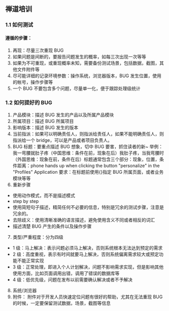 ## 禅道培训

### 1.1 如何测试

#### 遵循的步骤：

1. 再现：尽量三次重现 BUG
2. 如果问题是间断的，要报告问题发生的概率，如每三次出现一次等等
3. 如果为不可重现，或重现概率未知，需要备份测试场景，包括数据，截图，其他文件附件等
4. 尽可能详细的记录环境参数：操作系统，浏览器版本，BUG 发生位置，使用的帐号，操作步骤等
5. 一个 BUG 不要包含多个问题，尽量单一化，便于跟踪处理级统计

### 1.2 如何提好的 BUG

1. 产品模块：描述 BUG 发生的产品以及所属产品模块
2. 所属项目：描述 BUG 所属项目
3. 影响版本：描述 BUG 发生的版本
4. 当前指派：如果可以明确责任人，则指派给责任人，如果不能明确责任人，则指派给一个 bridge，可以是产品或者项目负责人。
5. BUG 标题：要重点描述 BUG 想象，切中 BUG 要害，抓住读者的新~ 举例：我一弯腰就肚子疼（中国思维：条件在前，现象在后）我肚子疼，当我弯腰时（外国思维：现象在前，条件在后）标题通常包含三个部分：现象，位置，条件距离：phone hands up when clicking the button "personalize" in the "Profiles" Application 要求：在标题前使用{}指定 BUG 所属页面，或者业务模块等等
6. 重新步骤
  - 使用动作模式，而不是描述模式
  - step by step
  - 使用简短句子描述，精简任何不必要的信息，特别是冗余的测试步骤，注意是冗余的。
  - 去除歧义：使用清晰准确的语言描述，避免使用含义不同或者相反的词汇
  - 描述清楚 BUG 产生的条件以及操作步骤
7. 类型/严重程度：分为四级
  - 1 级：马上解决：表示问题必须马上解决，否则系统根本无法达到预定的需求
  - 2 级：高度重视，表示有时间就要马上解决，否则系统偏离需求较大或预定功能不能正常实现
  - 3 级：正常处理，即进入个人计划解决，问题不影响需求实现，但是影响其他使用方面，比如页面调用出错，调用了错误的数据库等
  - 4 级：低优先级，问题在发布以前需要确认解决或者不予解决
8. 系统/浏览器
9. 附件： 附件对于开发人员快速定位问题有很好的帮助，尤其在无法重现 BUG 的时候，一定要保留测试数据，场景，截图等信息
